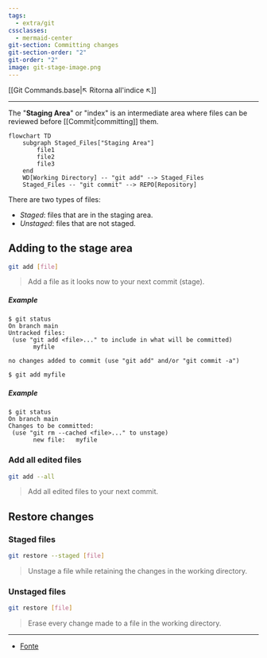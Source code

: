 ```yaml
---
tags:
  - extra/git
cssclasses:
  - mermaid-center
git-section: Committing changes
git-section-order: "2"
git-order: "2"
image: git-stage-image.png
---
```


[[Git Commands.base|↖ Ritorna all'indice ↖]]

---
The "**Staging Area**" or "index" is an intermediate area where files can be reviewed before [[Commit|committing]] them.

```mermaid
flowchart TD
    subgraph Staged_Files["Staging Area"]
        file1
        file2
        file3
    end
	WD[Working Directory] -- "git add" --> Staged_Files
    Staged_Files -- "git commit" --> REPO[Repository]
```

There are two types of files:

-   *Staged*: files that are in the staging area.
-   *Unstaged*: files that are not staged.

## Adding to the stage area

```bash
git add [file]
```

> Add a file as it looks now to your next commit (stage).

##### Example

```shell
$ git status
On branch main
Untracked files:
 (use "git add <file>..." to include in what will be committed)
       myfile

no changes added to commit (use "git add" and/or "git commit -a")
```

```bash
$ git add myfile
```

##### Example

```shell
$ git status
On branch main
Changes to be committed:
 (use "git rm --cached <file>..." to unstage)
       new file:   myfile
```

### Add all edited files

```bash
git add --all
```

> Add all edited files to your next commit.

## Restore changes

### Staged files

```bash
git restore --staged [file]
```

> Unstage a file while retaining the changes in the working directory.

### Unstaged files

```bash
git restore [file]
```

> Erase every change made to a file in the working directory.

---
- [Fonte](https://git-scm.com/about/staging-area)